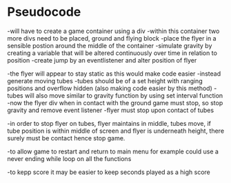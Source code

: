 # Pseudocode

-will have to create a game container using a div
-within this container two more divs need to be placed, ground and flying block
-place the flyer in a sensible postion around the middle of the container 
-simulate gravity by creating a variable that will be altered continuously over time in relation to position
-create jump by an eventlistener and alter position of flyer

-the flyer will appear to stay static as this would make code easier
-instead generate moving tubes
-tubes should be of a set height with ranging positions and overflow hidden (also making code easier by this method)
-tubes will also move similar to gravity function by using set interval function
-now the flyer div when in contact with the ground game must stop, so stop gravity and remove event listener
-flyer must stop upon contact of tubes 

-in order to stop flyer on tubes, flyer maintains in middle, tubes move, if tube position is within middle of screen and flyer is underneath height, there surely must be contact hence stop game. 

-to allow game to restart and return to main menu for example could use a never ending while loop on all the functions

-to kepp score it may be easier to keep seconds played as a high score